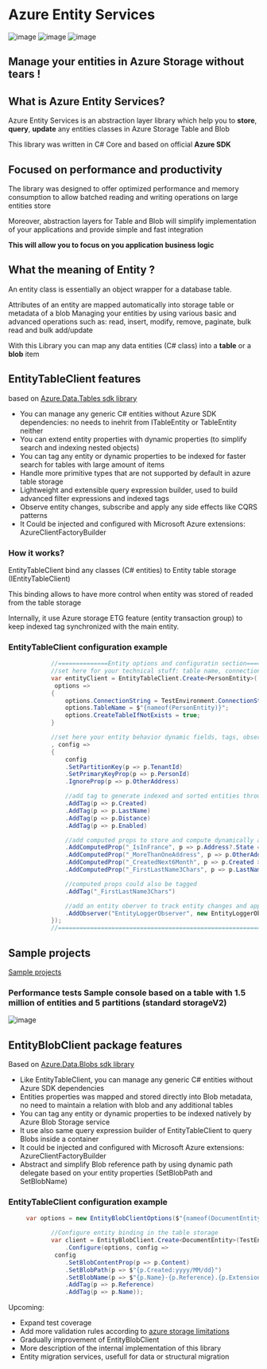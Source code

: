 # Azure Entity Services

![image](https://evocdn.azureedge.net/images/entityservices-blobs.png)
![image](https://evocdn.azureedge.net/images/entityservices-tables.png)
![image](https://evocdn.azureedge.net/images/entityservices-queries.png)

## Manage your entities in Azure Storage without tears !

## What is Azure Entity Services?

Azure Entity Services is an abstraction layer library which help you to **store**, **query**, **update** any entities classes in Azure Storage Table and Blob

 This library was written in C# Core and based on official **Azure SDK**
  
## Focused on performance and productivity 

The library was designed to offer optimized performance and memory consumption to allow batched reading and writing operations on large entities store

Moreover, abstraction layers for Table and Blob will simplify implementation of your applications and provide simple and fast integration

**This will allow you to focus on you application business logic**


 
## What the meaning of Entity ?
An entity class is essentially an object wrapper for a database table.

Attributes of an entity are mapped automatically into storage table or metadata of a blob 
Managing your entities by using various basic and advanced operations such as:  read, insert, modify, remove, paginate, bulk read and bulk add/update

With this Library you can map any data entities (C# class) into a **table** or a **blob** item

 
## EntityTableClient features
 
 based on  [Azure.Data.Tables sdk library](https://learn.microsoft.com/en-us/dotnet/api/overview/azure/Data.Tables-readme?view=azure-dotnet&viewFallbackFrom=azure-dotnet%2F)
 
* You can manage any generic C# entities without Azure SDK dependencies: no needs to inehrit from ITableEntity or TableEntity neither
* You can extend entity properties with dynamic properties (to simplify search and indexing nested objects)
* You can tag any entity or dynamic properties to be indexed for faster search for tables with large amount of items
* Handle more primitive types that are not supported by default in azure table storage 
* Lightweight and extensible query expression builder, used to build advanced filter expressions and indexed tags
* Observe entity changes, subscribe and apply any side effects like CQRS patterns
* It Could be injected and configured with Microsoft Azure extensions: AzureClientFactoryBuilder 

### How it works?

EntityTableClient bind any classes (C# entities) to Entity table storage (IEntityTableClient)

This binding allows to have more control when entity was stored of readed from the table storage

Internally, it use Azure storage ETG feature (entity transaction group) to keep indexed tag synchronized with the main entity.


### EntityTableClient configuration example

```csharp
            //==============Entity options and configuratin section====================================================
            //set here for your technical stuff: table name, connection, parallelization
            var entityClient = EntityTableClient.Create<PersonEntity>(
             options =>
            {
                options.ConnectionString = TestEnvironment.ConnectionString;
                options.TableName = $"{nameof(PersonEntity)}";
                options.CreateTableIfNotExists = true;
            }

            //set here your entity behavior dynamic fields, tags, observers
            , config =>
            {
                config
                .SetPartitionKey(p => p.TenantId)
                .SetPrimaryKeyProp(p => p.PersonId)
                .IgnoreProp(p => p.OtherAddress)

                //add tag to generate indexed and sorted entities through rowKey
                .AddTag(p => p.Created)
                .AddTag(p => p.LastName)
                .AddTag(p => p.Distance)
                .AddTag(p => p.Enabled)

                //add computed props to store and compute dynamically additional fields of the entity
                .AddComputedProp("_IsInFrance", p => p.Address?.State == "France")
                .AddComputedProp("_MoreThanOneAddress", p => p.OtherAddress?.Count > 1)
                .AddComputedProp("_CreatedNext6Month", p => p.Created > DateTimeOffset.UtcNow.AddMonths(-6))
                .AddComputedProp("_FirstLastName3Chars", p => p.LastName?.ToLower()[..3])

                //computed props could also be tagged 
                .AddTag("_FirstLastName3Chars")

                //add an entity oberver to track entity changes and apply any action (projection, logging, etc.)
                .AddObserver("EntityLoggerObserver", new EntityLoggerObserver<PersonEntity>());
            });
            //===============================================================================================

```
## Sample projects
[Sample projects](https://github.com/Evodim/Azure.EntityServices/tree/main/samples)

### Performance tests Sample console based on a table with 1.5 million of entities and 5 partitions (standard storageV2)
 
![image](https://user-images.githubusercontent.com/4396827/213818315-bf0370d3-82f2-4908-b969-761bd0b3b9de.png)
  
## EntityBlobClient package features
 
 Based on [Azure.Data.Blobs sdk library](https://learn.microsoft.com/en-us/dotnet/api/overview/azure/Storage.Blobs-readme?view=azure-dotnet/)
* Like EntityTableClient, you can manage any generic C# entities without Azure SDK dependencies
* Entities properties was mapped and stored directly into Blob metadata, no need to maintain a relation with blob and any additional tables 
* You can tag any entity or dynamic properties to be indexed natively by Azure Blob Storage service
* It use also same query expression builder of EntityTableClient to query Blobs inside a container
* It could be injected and configured with Microsoft Azure extensions: AzureClientFactoryBuilder 
* Abstract and simplify Blob reference path by using dynamic path delegate based on your entity properties (SetBlobPath and SetBlobName)





### EntityTableClient configuration example

```csharp
     var options = new EntityBlobClientOptions($"{nameof(DocumentEntity)}Container".ToLower());

            //Configure entity binding in the table storage
            var client = EntityBlobClient.Create<DocumentEntity>(TestEnvironment.ConnectionString)
                .Configure(options, config =>
             config
                .SetBlobContentProp(p => p.Content)
                .SetBlobPath(p => $"{p.Created:yyyy/MM/dd}")
                .SetBlobName(p => $"{p.Name}-{p.Reference}.{p.Extension}")
                .AddTag(p => p.Reference)
                .AddTag(p => p.Name));
```
Upcoming:
* Expand test coverage
* Add more validation rules according to [azure storage limitations](https://docs.microsoft.com/en-us/azure/azure-resource-manager/management/azure-subscription-service-limits#azure-table-storage-limits)
* Gradually improvement of EntityBlobClient  
* More description of the internal implementation of this library
* Entity migration services, usefull for data or structural migration
